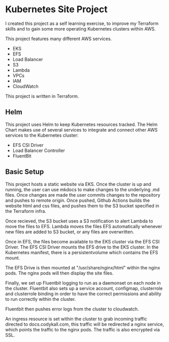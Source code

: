 # Kubernetes Site Project

I created this project as a self learning exercise, to improve my Terraform skills and to gain some more operating Kubernetes clusters within AWS.

This project features many different AWS services.

* EKS
* EFS
* Load Balancer
* S3
* Lambda
* VPCs
* IAM
* CloudWatch

This project is written in Terraform.

## Helm

This project uses Helm to keep Kubernetes resources tracked. The Helm Chart makes use of several services to integrate and connect other AWS services to the Kubernetes cluster:

* EFS CSI Driver
* Load Balancer Controller
* FluentBit

## Basic Setup

This project hosts a static website via EKS. Once the cluster is up and running, the user can use mkdocs to make changes to the underlying .md files. Once changes are made the user commits
changes to the repository and pushes to remote origin. Once pushed, Github Actions builds the website html and css files, and pushes them to the S3 bucket specified in the Terraform infra.

Once recieved, the S3 bucket uses a S3 notification to alert Lambda to move the files to EFS. Lambda moves the files EFS automatically whenever new files are added to S3 bucket, or any files are overwritten.

Once in EFS, the files become available to the EKS cluster via the EFS CSI Driver. The EFS CSI Driver mounts the EFS drive to the EKS cluster. In the Kubernetes manifest, there is a persistentvolume which contains the EFS mount.

The EFS Drive is then mounted at "/usr/share/nginx/html" within the nginx pods. The nginx pods will then display the site files.


Finally, we set up Fluentbit logging to run as a daemonset on each node in the cluster. Fluentbit also sets up a service account, configmap, clusterrole and clusterrole binding in order to have the correct permissions and ability to run correctly within the cluster.

Fluentbit then pushes error logs from the cluster to cloudwatch.

An ingress resource is set within the cluster to grab incoming traffic directed to docs.codykall.com, this traffic will be redirected a nginx service, which points the traffic to the nginx pods. The traffic is also encrypted via SSL.


